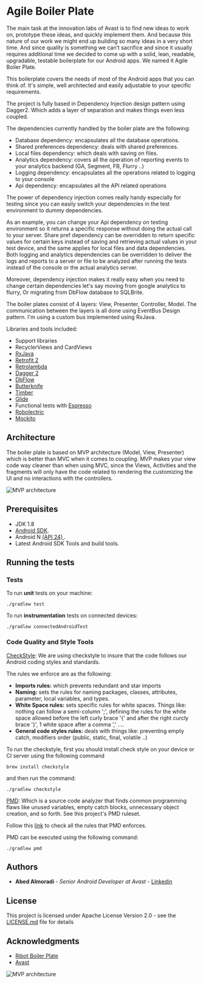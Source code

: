 # Agile Boiler Plate

The main task at the innovation labs of Avast is to find new ideas to work on, prototype these ideas, and quickly implement them. And because this nature of our work we might end up building so many ideas in a very short time. And since quality is something we can’t sacrifice and since it usually requires additional time we decided to come up with a solid, lean, readable, upgradable, testable boilerplate for our Android apps. We named it Agile Boiler Plate.

This boilerplate covers the needs of most of the Android apps that you can think of. It's simple, well architected and easily adjustable to your specific requirements.

The project is fully based in Dependency Injection design pattern using Dagger2. Which adds a layer of separation and makes things even less coupled.

The dependencies currently handled by the boiler plate are the following:
- Database dependency: encapsulates all the database operations.
- Shared preferences dependency: deals with shared preferences.
- Local files dependency: which deals with saving on files.
- Analytics dependency: covers all the operation of reporting events to your analytics backend (GA, Segment, FB, Flurry ..)
- Logging dependency: encapsulates all the operations related to logging to your console
- Api dependency: encapsulates all the API related operations


The power of dependency injection comes really handy especially for testing since you can easily switch your dependencies in the test environment to dummy dependencies.

As an example, you can change your Api dependency on testing environment so it returns a specific response without doing the actual call to your server. Share pref dependency can be overridden to return specific values for certain keys instead of saving and retrieving actual values in your test device, and the same applies for local files and data dependencies. Both logging and analytics dependencies can be overridden to deliver the logs and reports to a server or file to be analyzed after running the tests instead of the console or the actual analytics server.

Moreover, dependency injection makes it really easy when you need to change certain dependencies let's say moving from google analytics to flurry, Or migrating from DbFlow database to SQLBrite.

The boiler plates consist of 4 layers: View, Presenter, Controller, Model. The communication between the layers is all done using EventBus Design pattern. I'm using a custom bus implemented using RxJava.


Libraries and tools included:
- Support libraries
- RecyclerViews and CardViews
- [RxJava](https://github.com/ReactiveX/RxJava)
- [Retrofit 2](http://square.github.io/retrofit/)
- [Retrolambda](https://github.com/orfjackal/retrolambda)
- [Dagger 2](http://google.github.io/dagger/)
- [DbFlow](https://github.com/Raizlabs/DBFlow)
- [Butterknife](https://github.com/JakeWharton/butterknife)
- [Timber](https://github.com/JakeWharton/timber)
- [Glide](https://github.com/bumptech/glide)
- Functional tests with [Espresso](https://google.github.io/android-testing-support-library/docs/espresso/index.html)
- [Robolectric](http://robolectric.org/)
- [Mockito](http://mockito.org/)


## Architecture

The boiler plate is based on MVP architecture (Model, View, Presenter) which is better than MVC when it comes to coupling. MVP makes your view code way cleaner than when using MVC, since the Views, Activities and the fragments will only have the code related to rendering the customizing the UI and no interactions with the controllers.



![MVP architecture](https://s21.postimg.org/ce0tc11qf/Screen_Shot_2016_11_17_at_12_04_58_PM.png)



## Prerequisites

- JDK 1.8
- [Android SDK](http://developer.android.com/sdk/index.html).
- Android N [(API 24) ](http://developer.android.com/tools/revisions/platforms.html).
- Latest Android SDK Tools and build tools.




## Running the tests


### Tests

To run **unit** tests on your machine:

```
./gradlew test
```

To run **instrumentation** tests on connected devices:

```
./gradlew connectedAndroidTest
```

### Code Quality and Style Tools

[CheckStyle](http://checkstyle.sourceforge.net/): We are using checkstyle to insure that the code follows our Android coding styles and standards.

The rules we enforce are as the following:
- **Imports rules:** which prevents redundant and star imports
- **Naming:** sets the rules for naming packages, classes, attributes, parameter, local variables, and types.
- **White Space rules:** sets specific rules for white spaces. Things like: nothing can follow a semi-column ';', defining the rules for the white space allowed before the left curly brace '{' and after the right curcly brace '}', 1 white space after a comma ',' ....
- **General code styles rules:** deals with things like: preventing empty catch, modifiers order (public, static, final, volatile ..)

To run the checkstyle, first you should install check style on your device or CI server using the following command

```
brew install checkstyle
```

and then run the command:
```
./gradlew checkstyle
```


[PMD](https://pmd.github.io/): Which is a source code analyzer that finds common programming flaws like unused variables, empty catch blocks, unnecessary object creation, and so forth. See this project's PMD ruleset.

Follow this [link](https://pmd.github.io/pmd-5.5.2/pmd-java/rules/index.html) to check all the rules that PMD enforces.

PMD can be executed using the following command:

```
./gradlew pmd
```


## Authors

* **Abed Almoradi** - *Senior Android Developer at Avast* - [Linkedin](https://www.linkedin.com/in/abdalmunem)


## License

This project is licensed under  Apache License Version 2.0 - see the [LICENSE.md](http://www.apache.org/licenses/LICENSE-2.0) file for details

## Acknowledgments

* [Ribot Boiler Plate](https://github.com/ribot/android-boilerplate)
* [Avast](https://www.avast.com)



![MVP architecture](http://files.avast.com/files/marketing/logos/logo-rgb.jpg)